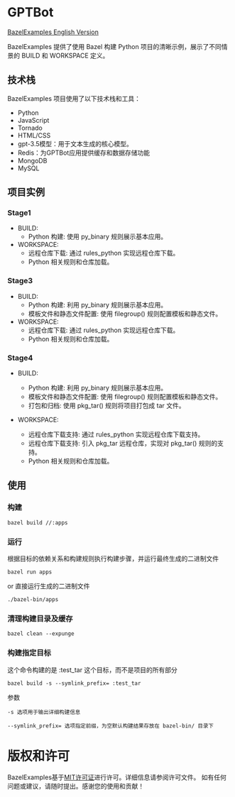 # GPTBot

[BazelExamples English Version](../README.md)


BazelExamples 提供了使用 Bazel 构建 Python 项目的清晰示例，展示了不同情景的 BUILD 和 WORKSPACE 定义。


## 技术栈
BazelExamples 项目使用了以下技术栈和工具：

- Python
- JavaScript
- Tornado
- HTML/CSS
- gpt-3.5模型：用于文本生成的核心模型。
- Redis：为GPTBot应用提供缓存和数据存储功能
- MongoDB
- MySQL


## 项目实例
### Stage1
- BUILD:
    - Python 构建: 使用 py_binary 规则展示基本应用。
-  WORKSPACE:
    - 远程仓库下载: 通过 rules_python 实现远程仓库下载。
    - Python 相关规则和仓库加载。
### Stage3
- BUILD:
    - Python 构建: 利用 py_binary 规则展示基本应用。
    - 模板文件和静态文件配置: 使用 filegroup() 规则配置模板和静态文件。
- WORKSPACE:
    - 远程仓库下载: 通过 rules_python 实现远程仓库下载。
    - Python 相关规则和仓库加载。
### Stage4
- BUILD:
    - Python 构建: 利用 py_binary 规则展示基本应用。
    - 模板文件和静态文件配置: 使用 filegroup() 规则配置模板和静态文件。
    - 打包和归档: 使用 pkg_tar() 规则将项目打包成 tar 文件。

- WORKSPACE:
    - 远程仓库下载支持: 通过 rules_python 实现远程仓库下载支持。
    - 远程仓库下载支持: 引入 pkg_tar 远程仓库，实现对 pkg_tar() 规则的支持。
    - Python 相关规则和仓库加载。


## 使用

### 构建
```
bazel build //:apps
```

### 运行

根据目标的依赖关系和构建规则执行构建步骤，并运行最终生成的二进制文件
```
bazel run apps
```

or 直接运行生成的二进制文件
```
./bazel-bin/apps
```


### 清理构建目录及缓存
```
bazel clean --expunge
```

### 构建指定目标
这个命令构建的是 :test_tar 这个目标，而不是项目的所有部分
```
bazel build -s --symlink_prefix= :test_tar
```
参数

```
-s 选项用于输出详细构建信息

--symlink_prefix= 选项指定前缀，为空默认构建结果存放在 bazel-bin/ 目录下
```


# 版权和许可
BazelExamples基于[MIT许可证](LICENSE)进行许可。详细信息请参阅许可文件。
如有任何问题或建议，请随时提出。感谢您的使用和贡献！
